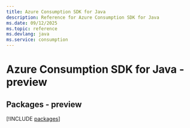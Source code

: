 ```yaml
---
title: Azure Consumption SDK for Java
description: Reference for Azure Consumption SDK for Java
ms.date: 09/12/2025
ms.topic: reference
ms.devlang: java
ms.service: consumption
---
```

# Azure Consumption SDK for Java - preview
## Packages - preview
[!INCLUDE [packages](consumption-index.md)]